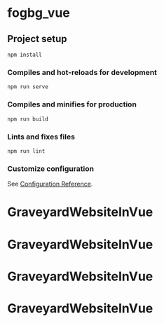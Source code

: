 # fogbg_vue

## Project setup
```
npm install
```

### Compiles and hot-reloads for development
```
npm run serve
```

### Compiles and minifies for production
```
npm run build
```

### Lints and fixes files
```
npm run lint
```

### Customize configuration
See [Configuration Reference](https://cli.vuejs.org/config/).
# GraveyardWebsiteInVue
# GraveyardWebsiteInVue
# GraveyardWebsiteInVue
# GraveyardWebsiteInVue
